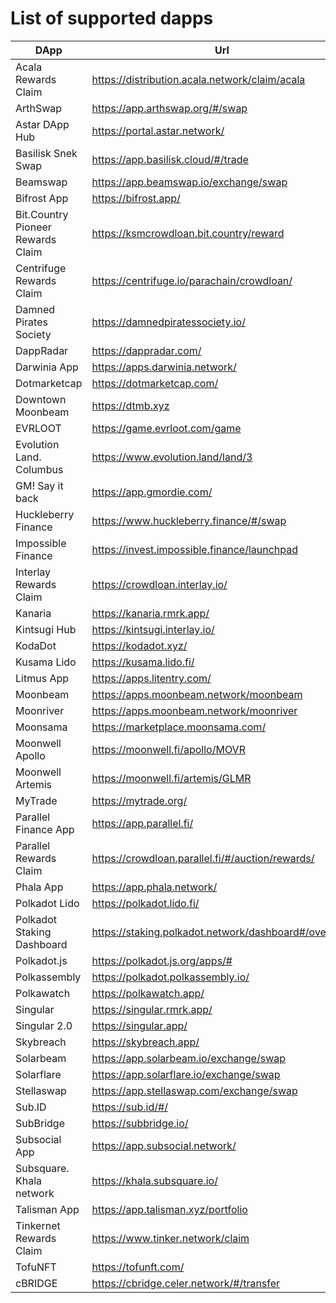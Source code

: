
# List of supported dapps
|               DApp                |                         Url                          |          Tags           |
| --------------------------------- | ---------------------------------------------------- | ----------------------- |
| Acala Rewards Claim               | https://distribution.acala.network/claim/acala       | crowdloans              |
| ArthSwap                          | https://app.arthswap.org/#/swap                      | defi,staking,evm        |
| Astar DApp Hub                    | https://portal.astar.network/                        | defi,staking,evm        |
| Basilisk Snek Swap                | https://app.basilisk.cloud/#/trade                   | defi                    |
| Beamswap                          | https://app.beamswap.io/exchange/swap                | defi,staking,evm        |
| Bifrost App                       | https://bifrost.app/                                 | defi,crowdloans         |
| Bit.Country Pioneer Rewards Claim | https://ksmcrowdloan.bit.country/reward              | crowdloans              |
| Centrifuge Rewards Claim          | https://centrifuge.io/parachain/crowdloan/           | crowdloans              |
| Damned Pirates Society            | https://damnedpiratessociety.io/                     | nft,evm                 |
| DappRadar                         | https://dappradar.com/                               | utilities               |
| Darwinia App                      | https://apps.darwinia.network/                       | staking                 |
| Dotmarketcap                      | https://dotmarketcap.com/                            | utilities               |
| Downtown Moonbeam                 | https://dtmb.xyz                                     | evm,utilities           |
| EVRLOOT                           | https://game.evrloot.com/game                        | nft                     |
| Evolution Land. Columbus          | https://www.evolution.land/land/3                    | nft,evm                 |
| GM! Say it back                   | https://app.gmordie.com/                             | community               |
| Huckleberry Finance               | https://www.huckleberry.finance/#/swap               | defi,staking,evm        |
| Impossible Finance                | https://invest.impossible.finance/launchpad          | defi,evm                |
| Interlay Rewards Claim            | https://crowdloan.interlay.io/                       | crowdloans              |
| Kanaria                           | https://kanaria.rmrk.app/                            | nft                     |
| Kintsugi Hub                      | https://kintsugi.interlay.io/                        | staking,defi,crowdloans |
| KodaDot                           | https://kodadot.xyz/                                 | nft                     |
| Kusama Lido                       | https://kusama.lido.fi/                              | staking,evm             |
| Litmus App                        | https://apps.litentry.com/                           | crowdloans,evm          |
| Moonbeam                          | https://apps.moonbeam.network/moonbeam               | staking,crowdloans,evm  |
| Moonriver                         | https://apps.moonbeam.network/moonriver              | staking,crowdloans,evm  |
| Moonsama                          | https://marketplace.moonsama.com/                    | nft,evm                 |
| Moonwell Apollo                   | https://moonwell.fi/apollo/MOVR                      | defi,evm                |
| Moonwell Artemis                  | https://moonwell.fi/artemis/GLMR                     | defi,evm                |
| MyTrade                           | https://mytrade.org/                                 | defi,evm                |
| Parallel Finance App              | https://app.parallel.fi/                             | defi                    |
| Parallel Rewards Claim            | https://crowdloan.parallel.fi/#/auction/rewards/     | crowdloans              |
| Phala App                         | https://app.phala.network/                           | defi,staking            |
| Polkadot Lido                     | https://polkadot.lido.fi/                            | staking,evm             |
| Polkadot Staking Dashboard        | https://staking.polkadot.network/dashboard#/overview | staking                 |
| Polkadot.js                       | https://polkadot.js.org/apps/#                       | utilities               |
| Polkassembly                      | https://polkadot.polkassembly.io/                    | community               |
| Polkawatch                        | https://polkawatch.app/                              | staking                 |
| Singular                          | https://singular.rmrk.app/                           | nft                     |
| Singular 2.0                      | https://singular.app/                                | nft                     |
| Skybreach                         | https://skybreach.app/                               | nft,evm                 |
| Solarbeam                         | https://app.solarbeam.io/exchange/swap               | defi,staking,evm        |
| Solarflare                        | https://app.solarflare.io/exchange/swap              | defi,staking,evm        |
| Stellaswap                        | https://app.stellaswap.com/exchange/swap             | defi,staking,evm        |
| Sub.ID                            | https://sub.id/#/                                    | utilities               |
| SubBridge                         | https://subbridge.io/                                | defi,evm                |
| Subsocial App                     | https://app.subsocial.network/                       | community               |
| Subsquare. Khala network          | https://khala.subsquare.io/                          | community               |
| Talisman App                      | https://app.talisman.xyz/portfolio                   | defi,crowdloans         |
| Tinkernet Rewards Claim           | https://www.tinker.network/claim                     | crowdloans              |
| TofuNFT                           | https://tofunft.com/                                 | nft,evm                 |
| cBRIDGE                           | https://cbridge.celer.network/#/transfer             | defi,evm                |
